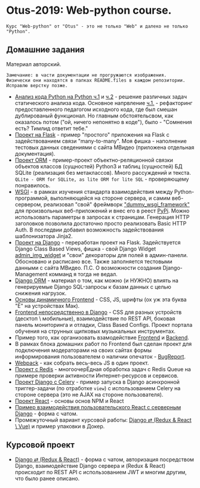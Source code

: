 # Otus-2019: Web-python course.

```text
Курс "Web-python" от "Otus" - это не только "Web" и далеко не только "Python".
```

## Домашние задания

Материал авторский.

```text
Замечание: в части документации не прогружаются изображения. 
Физически они находятся в папках README.files в каждом репозитории. 
Исправлю верстку позже.
```

* [Анализ кода Python на Python ч.1](https://github.com/BorisPlus/otus_webpython_001) и [ч.2](https://github.com/BorisPlus/otus_webpython_002) - решение различных задач статического анализа кода. Основное напрвление [ч.1.](https://github.com/BorisPlus/otus_webpython_001) - рефакторинг предоставленного педагогом исходного кода, где был смешан дублированый функционал. Но главным обстоятельсвом, как оказалось потом ("ой, ничего непонятно в коде"), было - "Сомнения есть? Тимлид ответит тебе."
* [Проект на Flask](https://github.com/BorisPlus/otus_webpython_004) - пример "простого" приложения на Flask с задействованием связи "many-to-many". Моя фишка - наполнение тестовых данных сведениями с сайта МВидео (приложена отдельная документация).
* [Проект ORM](https://github.com/BorisPlus/otus_webpython_002) - пример-проект объектно-реляционной связки объектов классов (сущностей) Python3 и таблиц (сущностей) БД SQLite (реализация без метаклассов). Много рассуждений и текста. `QLite - ORM for SQLite, as lite ORM for lite SQL` - проверяющему понравилось.
* [WSGI](https://github.com/BorisPlus/otus_webpython_003) - в рамках изучения стандарта взаимодействия между Python-программой, выполняющейся на стороне сервера, и самим веб-сервером, реализовал "свой" фреймворк ["dummy_wsgi_framework"](https://github.com/BorisPlus/dummy_wsgi_framework) для произвольных веб-приложений и внес его в реест [PyPi](https://pypi.org/project/dummy_wsgi_framework/). Можно использовать параметры в запросах к страницам. Генерация HTTP заголовков позволила достаточно просто реализовать Basic HTTP Auth. В последвии добавил возможность задействования шаблонизатора Jinja2.
* [Проект на Django](https://github.com/BorisPlus/otus_webpython_006) - переработан проект на Flask. Задействуется Django Class Based Views, фишка - свой Django Widget [admin_img_widget](https://github.com/BorisPlus/otus_webpython_006/blob/master/README.files/images/screenshots/admin_img_widget.png) и "свои" декораторы для полей в админ-панели. Обосновано и расписано все. Также заполняется тестовыми данными с сайта МВидео. П.С. О возможности создания Django-Management комманд я тогда не ведал.
* [Django ORM](https://github.com/BorisPlus/otus_webpython_016) - материал о том, как можно (и НУЖНО) влиять на генерируемые Django SQL-запросы к базам данных с целью снижения нагрузок. 
* [Основы динамичного Frontend](https://github.com/BorisPlus/otus_webpython_013) - CSS, JS, шрифты (ох уж эта буква "Ё" на устройствах Мак).
* [Frontend непосредственно в Django](https://github.com/BorisPlus/otus_webpython_007_008) - CSS для разных устройств (десктоп \ мобильные), взаимодействие по REST API, боковая панель мониторинга и отладки, Class Based Configs. Проект портала обучения на струнных щипковых музыкальных инструментах.
* Пример того, как организовать взамодействие [Frontend](https://github.com/BorisPlus/otus_webpython_019_frontend) и [Backend](https://github.com/BorisPlus/otus_webpython_019_backend). 
* В рамках блока домашних работ по Frontend был сделан проект для подключения модераторами на своих сайтах формы информирования пользователем о наличии опечаток - [BugReport](https://github.com/BorisPlus/BugReport).
* [Webpack](https://github.com/BorisPlus/otus_webpython_018) - как собрать весь-весь JS в один проект. 
* [Проект с Redis](https://github.com/BorisPlus/otus_webpython_020_021) - многоочерЁдная обработка задач с Redis Queue на примере проверки активности Интернет-ресурсов и сервисов. 
* [Проект Django с Сelery](https://github.com/BorisPlus/otus_webpython_020_021_celery) - пример запуска в Django асинхронной триггер-задачи (по отработке `view`) с использованием Сelery на стороне сервера (это не AJAX на стороне пользователя). 
* [Проект React](https://github.com/BorisPlus/otus_webpython_023) - основы основ NPM и React
* [Пример взаимодействия пользовательского React с серверным Django](https://github.com/BorisPlus/otus_webpython_025) - форма с чатом.
* Промежуточный вариант курсовой работы: [Django ⇄ (Redux & React \ Vue)](https://github.com/BorisPlus/otus_webpython_027) и пример упаковки в Докер.

## Курсовой проект

* [Django ⇄ (Redux & React)](https://github.com/BorisPlus/otus_webpython_030) - форма с чатом, авторизация посредством Django, взаимодействие Django сервера и (Redux & React) происходит по REST API с использованием JWT и многим другим, что было ранее описано. 

